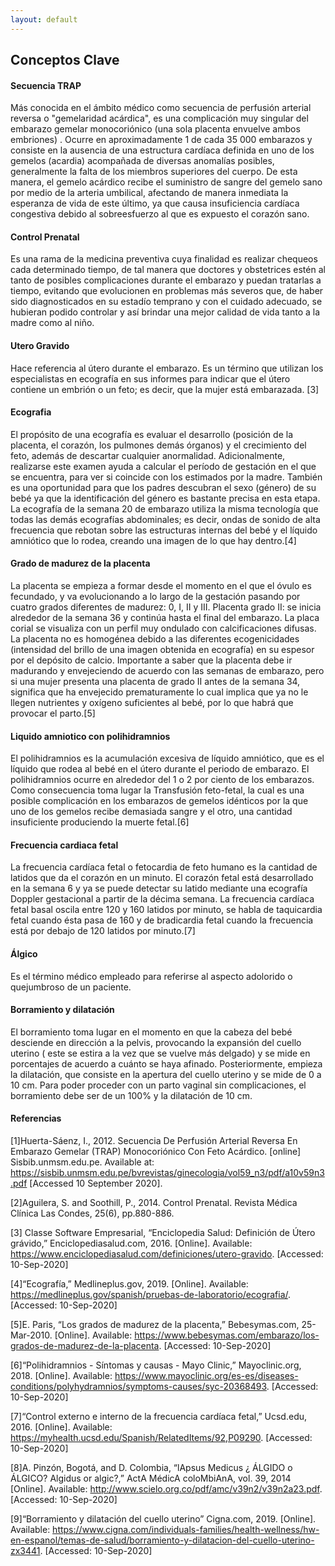 ```yaml
---
layout: default
---
```


## Conceptos Clave  



#### Secuencia TRAP
Más conocida en el ámbito médico como secuencia de perfusión arterial reversa o "gemelaridad acárdica", es una complicación muy singular del embarazo gemelar monocoriónico (una sola placenta envuelve ambos embriones) . Ocurre en aproximadamente 1 de cada 35 000 embarazos y consiste en la ausencia de una estructura cardíaca definida en uno de los gemelos (acardia) acompañada de diversas anomalías posibles, generalmente la falta de los miembros superiores del cuerpo. De esta manera, el gemelo acárdico recibe el suministro de sangre del gemelo sano por medio de la arteria umbilical, afectando de manera inmediata la esperanza de vida de este último, ya que causa insuficiencia cardíaca congestiva debido al sobreesfuerzo al que es expuesto el corazón sano. 


#### Control Prenatal
Es una rama de la medicina preventiva cuya finalidad es realizar chequeos cada determinado tiempo, de tal manera que doctores y obstetrices estén al tanto de posibles complicaciones durante el embarazo y puedan tratarlas a tiempo, evitando que evolucionen en problemas más severos que, de haber sido diagnosticados en su estadío temprano y con el cuidado adecuado, se hubieran podido controlar y así brindar una mejor calidad de vida tanto a la madre como al niño.


#### Utero Gravido
Hace referencia al útero durante el embarazo. Es un término que utilizan los especialistas en ecografía en sus informes para indicar que el útero contiene un embrión o un feto; es decir, que la mujer está embarazada. [3]

#### Ecografia
El propósito de una ecografía es evaluar el desarrollo (posición de la placenta, el corazón, los pulmones demás órganos) y el crecimiento del feto, además de descartar cualquier anormalidad. Adicionalmente, realizarse este examen ayuda a calcular el período de gestación en el que se encuentra, para ver si coincide con los estimados por la madre. También es una oportunidad para que los padres descubran el sexo (género) de su bebé ya que la identificación del género es bastante precisa en esta etapa. La ecografía de la semana 20 de embarazo utiliza la misma tecnología que todas las demás ecografías abdominales; es decir, ondas de sonido de alta frecuencia que rebotan sobre las estructuras internas del bebé y el líquido amniótico que lo rodea, creando una imagen de lo que hay dentro.[4]


#### Grado de madurez de la placenta
La placenta se empieza a formar desde el momento en el que el óvulo es fecundado, y va evolucionando a lo largo de la gestación pasando por cuatro grados diferentes de madurez: 0, I, II y III.
Placenta grado II: se inicia alrededor de la semana 36 y continúa hasta el final del embarazo. La placa corial se visualiza con un perfil muy ondulado con calcificaciones difusas. La placenta no es homogénea debido a las diferentes ecogenicidades (intensidad del brillo de una imagen obtenida en ecografía) en su espesor por el depósito de calcio. Importante a saber que la placenta debe ir madurando y envejeciendo de acuerdo con las semanas de embarazo, pero si una mujer presenta una placenta de grado II antes de la semana 34, significa que ha envejecido prematuramente lo cual implica que ya no le llegen nutrientes y oxígeno suficientes al bebé, por lo que habrá que provocar el parto.[5]


#### Liquido amniotico con polihidramnios
El polihidramnios es la acumulación excesiva de líquido amniótico, que es el líquido que rodea al bebé en el útero durante el periodo de embarazo. El polihidramnios ocurre en alrededor del 1 o 2 por ciento de los embarazos. Como consecuencia toma lugar la Transfusión feto-fetal, la cual es una posible complicación en los embarazos de gemelos idénticos por la que uno de los gemelos recibe demasiada sangre y el otro, una cantidad insuficiente produciendo la muerte fetal.[6]


#### Frecuencia cardiaca fetal
La frecuencia cardíaca fetal o fetocardia de feto humano es la cantidad de latidos que da el corazón en un minuto. El corazón fetal está desarrollado en la semana 6 y ya se puede detectar su latido mediante una ecografía Doppler gestacional a partir de la décima semana. La frecuencia cardíaca fetal basal oscila entre 120 y 160 latidos por minuto, se habla de taquicardia fetal cuando ésta pasa de 160 y de bradicardia fetal cuando la frecuencia está por debajo de 120 latidos por minuto.[7]


#### Álgico 
Es el término médico empleado para referirse al aspecto adolorido o quejumbroso de un paciente.


#### Borramiento y dilatación
El borramiento toma lugar en el momento en que la cabeza del bebé desciende en dirección a la pelvis, provocando la expansión del cuello uterino ( este se estira a la vez que se vuelve más delgado) y se mide en porcentajes de acuerdo a cuánto se haya afinado. Posteriormente, empieza la dilatación, que consiste en la apertura del cuello uterino y se mide de 0 a 10 cm. Para poder proceder con un parto vaginal sin complicaciones, el borramiento debe ser de un 100% y la dilatación de 10 cm.

#### Referencias

[1]Huerta-Sáenz, I., 2012. Secuencia De Perfusión Arterial Reversa En Embarazo Gemelar (TRAP) Monocoriónico Con Feto Acárdico. [online] Sisbib.unmsm.edu.pe. Available at: <https://sisbib.unmsm.edu.pe/bvrevistas/ginecologia/vol59_n3/pdf/a10v59n3.pdf> [Accessed 10 September 2020].

[2]Aguilera, S. and Soothill, P., 2014. Control Prenatal. Revista Médica Clínica Las Condes, 25(6), pp.880-886.

[3] Classe Software Empresarial, “Enciclopedia Salud: Definición de Útero grávido,” Enciclopediasalud.com, 2016. [Online]. Available: https://www.enciclopediasalud.com/definiciones/utero-gravido. [Accessed: 10-Sep-2020]

[4]“Ecografía,” Medlineplus.gov, 2019. [Online]. Available: https://medlineplus.gov/spanish/pruebas-de-laboratorio/ecografia/. [Accessed: 10-Sep-2020]

[5]E. Paris, “Los grados de madurez de la placenta,” Bebesymas.com, 25-Mar-2010. [Online]. Available: https://www.bebesymas.com/embarazo/los-grados-de-madurez-de-la-placenta. [Accessed: 10-Sep-2020]

[6]“Polihidramnios - Síntomas y causas - Mayo Clinic,” Mayoclinic.org, 2018. [Online]. Available: https://www.mayoclinic.org/es-es/diseases-conditions/polyhydramnios/symptoms-causes/syc-20368493. [Accessed: 10-Sep-2020]

[7]“Control externo e interno de la frecuencia cardíaca fetal,” Ucsd.edu, 2016. [Online]. Available: https://myhealth.ucsd.edu/Spanish/RelatedItems/92,P09290. [Accessed: 10-Sep-2020]

[8]A. Pinzón, Bogotá, and D. Colombia, “lApsus Medicus ¿ ÁLGIDO o ÁLGICO? Algidus or algic?,” ActA MédicA coloMbiAnA, vol. 39, 2014 [Online]. Available: http://www.scielo.org.co/pdf/amc/v39n2/v39n2a23.pdf. [Accessed: 10-Sep-2020]

[9]“Borramiento y dilatación del cuello uterino” Cigna.com, 2019. [Online]. Available: https://www.cigna.com/individuals-families/health-wellness/hw-en-espanol/temas-de-salud/borramiento-y-dilatacion-del-cuello-uterino-zx3441. [Accessed: 10-Sep-2020]





